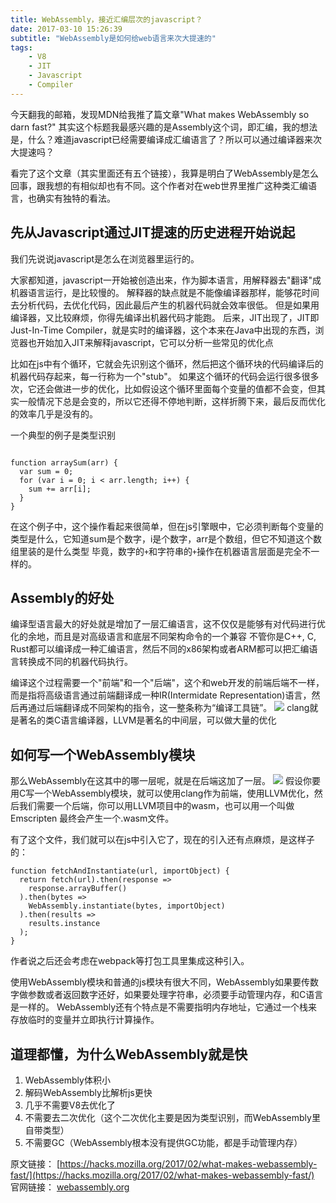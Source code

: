 ```yaml
---
title: WebAssembly，接近汇编层次的javascript？
date: 2017-03-10 15:26:39
subtitle: "WebAssembly是如何给web语言来次大提速的"
tags:
    - V8
    - JIT
    - Javascript
    - Compiler
---
```

今天翻我的邮箱，发现MDN给我推了篇文章"What makes WebAssembly so darn fast?"
其实这个标题我最感兴趣的是Assembly这个词，即汇编，我的想法是，什么？难道javascript已经需要编译成汇编语言了？所以可以通过编译器来次大提速吗？

看完了这个文章（其实里面还有五个链接），我算是明白了WebAssembly是怎么回事，跟我想的有相似却也有不同。这个作者对在web世界里推广这种类汇编语言，也确实有独特的看法。

## 先从Javascript通过JIT提速的历史进程开始说起
我们先说说javascript是怎么在浏览器里运行的。

大家都知道，javascript一开始被创造出来，作为脚本语言，用解释器去"翻译"成机器语言运行，是比较慢的。
解释器的缺点就是不能像编译器那样，能够花时间去分析代码，去优化代码，因此最后产生的机器代码就会效率很低。
但是如果用编译器，又比较麻烦，你得先编译出机器代码才能跑。
后来，JIT出现了，JIT即Just-In-Time Compiler，就是实时的编译器，这个本来在Java中出现的东西，浏览器也开始加入JIT来解释javascript，它可以分析一些常见的优化点

比如在js中有个循环，它就会先识别这个循环，然后把这个循环块的代码编译后的机器代码存起来，每一行称为一个"stub"。
如果这个循环的代码会运行很多很多次，它还会做进一步的优化，比如假设这个循环里面每个变量的值都不会变，但其实一般情况下总是会变的，所以它还得不停地判断，这样折腾下来，最后反而优化的效率几乎是没有的。

一个典型的例子是类型识别
```

function arraySum(arr) {
  var sum = 0;
  for (var i = 0; i < arr.length; i++) {
    sum += arr[i];
  }
}
```
在这个例子中，这个操作看起来很简单，但在js引擎眼中，它必须判断每个变量的类型是什么，它知道sum是个数字，i是个数字，arr是个数组，但它不知道这个数组里装的是什么类型
毕竟，数字的`+`和字符串的`+`操作在机器语言层面是完全不一样的。

## Assembly的好处
编译型语言最大的好处就是增加了一层汇编语言，这不仅仅是能够有对代码进行优化的余地，而且是对高级语言和底层不同架构命令的一个兼容
不管你是C++, C, Rust都可以编译成一种汇编语言，然后不同的x86架构或者ARM都可以把汇编语言转换成不同的机器代码执行。

编译这个过程需要一个"前端"和一个"后端"，这个和web开发的前端后端不一样，而是指将高级语言通过前端翻译成一种IR(Intermidate Representation)语言，然后再通过后端翻译成不同架构的指令，这一整条称为“编译工具链”。
![](langs.png)
clang就是著名的类C语言编译器，LLVM是著名的中间层，可以做大量的优化

## 如何写一个WebAssembly模块
那么WebAssembly在这其中的哪一层呢，就是在后端这加了一层。
![](toolchain.png)
假设你要用C写一个WebAssembly模块，就可以使用clang作为前端，使用LLVM优化，然后我们需要一个后端，你可以用LLVM项目中的wasm，也可以用一个叫做Emscripten
最终会产生一个.wasm文件。

有了这个文件，我们就可以在js中引入它了，现在的引入还有点麻烦，是这样子的：
```
function fetchAndInstantiate(url, importObject) {
  return fetch(url).then(response =>
    response.arrayBuffer()
  ).then(bytes =>
    WebAssembly.instantiate(bytes, importObject)
  ).then(results =>
    results.instance
  );
}
```
作者说之后还会考虑在webpack等打包工具里集成这种引入。

使用WebAssembly模块和普通的js模块有很大不同，WebAssembly如果要传数字做参数或者返回数字还好，如果要处理字符串，必须要手动管理内存，和C语言是一样的。
WebAssembly还有个特点是不需要指明内存地址，它通过一个栈来存放临时的变量并立即执行计算操作。

## 道理都懂，为什么WebAssembly就是快

1. WebAssembly体积小
2. 解码WebAssembly比解析js更快
3. 几乎不需要V8去优化了
4. 不需要去二次优化（这个二次优化主要是因为类型识别，而WebAssembly里自带类型）
5. 不需要GC（WebAssembly根本没有提供GC功能，都是手动管理内存）

原文链接： [https://hacks.mozilla.org/2017/02/what-makes-webassembly-fast/](https://hacks.mozilla.org/2017/02/what-makes-webassembly-fast/)
官网链接： [webassembly.org](webassembly.org)